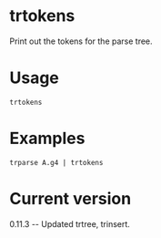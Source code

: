 # trtokens

Print out the tokens for the parse tree.

# Usage

    trtokens

# Examples

    trparse A.g4 | trtokens

# Current version

0.11.3 -- Updated trtree, trinsert.
